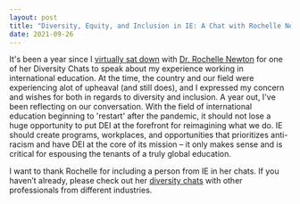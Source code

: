 ```yaml
---
layout: post
title: "Diversity, Equity, and Inclusion in IE: A Chat with Rochelle Newton, Ed.D."
date: 2021-09-26
---
```


It's been a year since I [virtually sat down](https://www.youtube.com/watch?v=7Gl6f94kdew) with [Dr. Rochelle Newton](https://www.linkedin.com/in/drrochellenewton) for one of her Diversity Chats to speak about my experience working in international education. At the time, the country and our field were experiencing alot of upheaval (and still does), and I expressed my concern and wishes for both in regards to diversity and inclusion. A year out, I've been reflecting on our conversation. With the field of international education beginning to 'restart' after the pandemic, it should not lose a huge opportunity to put DEI at the forefront for reimagining what we do. IE should create programs, workplaces, and opportunities that prioritizes anti-racism and have DEI at the core of its mission – it only makes sense and is critical for espousing the tenants of a truly global education.

I want to thank Rochelle for including a person from IE in her chats. If you haven’t already, please check out her [diversity chats](https://www.youtube.com/channel/UCkyawZ1jIpKyagv56kwDCVg) with other professionals from different industries.
